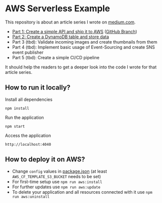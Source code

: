 # AWS Serverless Example
This repository is about an article series I wrote on [medium.com](https://medium.com/@maikschmidt).
- [Part 1: Create a simple API and ship it to AWS](https://medium.com/@maikschmidt/building-a-serverless-application-on-aws-part-1-create-a-simple-api-and-ship-it-to-aws-8cc85247be42) ([GitHub Branch](https://github.com/MaiKaY/aws-serverless-example/tree/part-1))
- [Part 2: Create a DynamoDB table and store data](https://medium.com/@maikschmidt/building-a-serverless-application-on-aws-part-2-create-a-dynamodb-table-and-store-data-6ee8c25c1610)
- Part 3 (tbd): Validate incoming images and create thumbnails from them
- Part 4 (tbd): Implement basic usage of Event-Sourcing and create SNS event publisher
- Part 5 (tbd): Create a simple CI/CD pipeline

It should help the readers to get a deeper look into the code I wrote for that article series.

## How to run it locally?
Install all dependencies
```
npm install
```

Run the application
```
npm start
```

Access the application
```
http://localhost:4040
```

## How to deploy it on AWS?
- Change `config` values in [package.json](package.json#L9-L13) (at least `AWS_CF_TEMPLATE_S3_BUCKET` needs to be set)
- For first-time setup use `npm run aws:install` 
- For further updates use `npm run aws:update`
- To delete your application and all resources connected with it use `npm run aws:uninstall`
